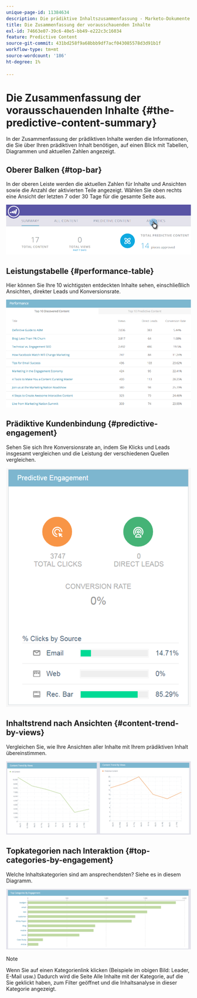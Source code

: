 ```yaml
---
unique-page-id: 11384634
description: Die prädiktive Inhaltszusammenfassung - Marketo-Dokumente - Produktdokumentation
title: Die Zusammenfassung der vorausschauenden Inhalte
exl-id: 74663e07-39c6-40e5-bb49-e222c3c16034
feature: Predictive Content
source-git-commit: 431bd258f9a68bbb9df7acf043085578d3d91b1f
workflow-type: tm+mt
source-wordcount: '186'
ht-degree: 1%

---
```


# Die Zusammenfassung der vorausschauenden Inhalte {#the-predictive-content-summary}

In der Zusammenfassung der prädiktiven Inhalte werden die Informationen, die Sie über Ihren prädiktiven Inhalt benötigen, auf einen Blick mit Tabellen, Diagrammen und aktuellen Zahlen angezeigt.

## Oberer Balken {#top-bar}

In der oberen Leiste werden die aktuellen Zahlen für Inhalte und Ansichten sowie die Anzahl der aktivierten Teile angezeigt. Wählen Sie oben rechts eine Ansicht der letzten 7 oder 30 Tage für die gesamte Seite aus.

![](assets/image2017-10-17-14-3a10-3a22.png)

## Leistungstabelle {#performance-table}

Hier können Sie Ihre 10 wichtigsten entdeckten Inhalte sehen, einschließlich Ansichten, direkter Leads und Konversionsrate.

![](assets/image2017-10-3-10-3a4-3a40.png)

## Prädiktive Kundenbindung {#predictive-engagement}

Sehen Sie sich Ihre Konversionsrate an, indem Sie Klicks und Leads insgesamt vergleichen und die Leistung der verschiedenen Quellen vergleichen.

![](assets/predictive-engagement-actual.png)

## Inhaltstrend nach Ansichten  {#content-trend-by-views}

Vergleichen Sie, wie Ihre Ansichten aller Inhalte mit Ihrem prädiktiven Inhalt übereinstimmen.

![](assets/4.png)

## Topkategorien nach Interaktion {#top-categories-by-engagement}

Welche Inhaltskategorien sind am ansprechendsten? Siehe es in diesem Diagramm.

![](assets/5.png)

>[!NOTE]
>
>Wenn Sie auf einen Kategorienlink klicken (Beispiele im obigen Bild: Leader, E-Mail usw.) Dadurch wird die Seite Alle Inhalte mit der Kategorie, auf die Sie geklickt haben, zum Filter geöffnet und die Inhaltsanalyse in dieser Kategorie angezeigt.
